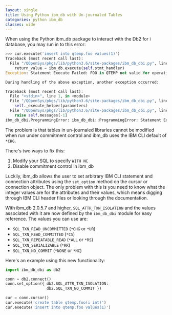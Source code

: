 ```yaml
---
layout: single
title: Using Python ibm_db with Un-journaled Tables
categories: python ibm_db
classes: wide
---
```

When using the Python ibm_db package to interact with the Db2 for i database, you may run in to this error:

```python
>>> cur.execute('insert into qtemp.foo values(1)')
Traceback (most recent call last):
  File "/QOpenSys/pkgs/lib/python3.6/site-packages/ibm_db_dbi.py", line 1311, in _execute_helper
    return_value = ibm_db.execute(self.stmt_handler)
Exception: Statement Execute Failed: FOO in QTEMP not valid for operation. SQLSTATE=55019 SQLCODE=-7008

During handling of the above exception, another exception occurred:

Traceback (most recent call last):
  File "<stdin>", line 1, in <module>
  File "/QOpenSys/pkgs/lib/python3.6/site-packages/ibm_db_dbi.py", line 1396, in execute
    self._execute_helper(parameters)
  File "/QOpenSys/pkgs/lib/python3.6/site-packages/ibm_db_dbi.py", line 1321, in _execute_helper
    raise self.messages[-1]
ibm_db_dbi.ProgrammingError: ibm_db_dbi::ProgrammingError: Statement Execute Failed: FOO in QTEMP not valid for operation. SQLSTATE=55019 SQLCODE=-7008
```

The problem is that tables in un-journaled libraries cannot be modified when run under commitment control and ibm_db uses the IBM CLI default of `*CHG`.

There's two ways to fix this:

1. Modify your SQL to specify `WITH NC`
2. Disable commitment control in ibm_db

Luckily, ibm_db allows the user to set arbitrary IBM CLI statement and connection attributes using the `set_option` method on the cursor or connection object. The only problem with this is you need to know what the integer values are for the attributes and their values, which means digging through IBM CLI header files or looking through the documentation.

With ibm_db 2.0.5.7 and higher, `SQL_ATTR_TXN_ISOLATION` and the values associated with it are now defined by the `ibm_db_dbi` module for easy reference. The values you can use are:

- `SQL_TXN_READ_UNCOMMITTED` (`*CHG` or `*UR`)
- `SQL_TXN_READ_COMMITTED` (`*CS`)
- `SQL_TXN_REPEATABLE_READ` (`*ALL` or `*RS`)
- `SQL_TXN_SERIALIZABLE` (`*RR`)
- `SQL_TXN_NO_COMMIT` (`*NONE` or `*NC`)

Here's an example using this new functionality:

```python
import ibm_db_dbi as db2

conn = db2.connect()
conn.set_option({ db2.SQL_ATTR_TXN_ISOLATION:
                  db2.SQL_TXN_NO_COMMIT })

cur = conn.cursor()
cur.execute('create table qtemp.foo(i int)')
cur.execute('insert into qtemp.foo values(1)')
```